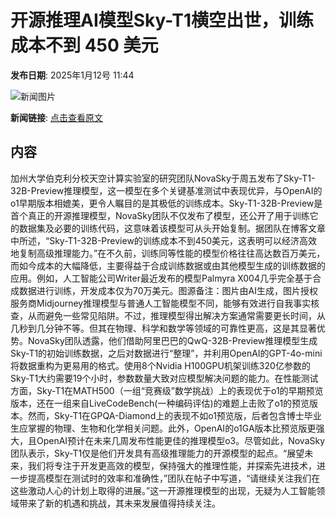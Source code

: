 # 开源推理AI模型Sky-T1横空出世，训练成本不到 450 美元

**发布日期**: 2025年1月12号 11:44

![新闻图片](https://pic.chinaz.com/picmap/202308311048488980_0.jpg)

**新闻链接**: [点击查看原文](https://www.aibase.com/zh/news/14636)

## 内容

加州大学伯克利分校天空计算实验室的研究团队NovaSky于周五发布了Sky-T1-32B-Preview推理模型，这一模型在多个关键基准测试中表现优异，与OpenAI的o1早期版本相媲美，更令人瞩目的是其极低的训练成本。Sky-T1-32B-Preview是首个真正的开源推理模型，NovaSky团队不仅发布了模型，还公开了用于训练它的数据集及必要的训练代码，这意味着该模型可从头开始复制。据团队在博客文章中所述，“Sky-T1-32B-Preview的训练成本不到450美元，这表明可以经济高效地复制高级推理能力。”在不久前，训练同等性能的模型价格往往高达数百万美元，而如今成本的大幅降低，主要得益于合成训练数据或由其他模型生成的训练数据的应用。例如，人工智能公司Writer最近发布的模型Palmyra X004几乎完全基于合成数据进行训练，开发成本仅为70万美元。图源备注：图片由AI生成，图片授权服务商Midjourney推理模型与普通人工智能模型不同，能够有效进行自我事实核查，从而避免一些常见陷阱。不过，推理模型得出解决方案通常需要更长时间，从几秒到几分钟不等。但其在物理、科学和数学等领域的可靠性更高，这是其显著优势。NovaSky团队透露，他们借助阿里巴巴的QwQ-32B-Preview推理模型生成Sky-T1的初始训练数据，之后对数据进行“整理”，并利用OpenAI的GPT-4o-mini将数据重构为更易用的格式。使用8个Nvidia H100GPU机架训练320亿参数的Sky-T1大约需要19个小时，参数数量大致对应模型解决问题的能力。在性能测试方面，Sky-T1在MATH500（一组“竞赛级”数学挑战）上的表现优于o1的早期预览版本，还在一组来自LiveCodeBench(一种编码评估)的难题上击败了o1的预览版本。然而，Sky-T1在GPQA-Diamond上的表现不如o1预览版，后者包含博士毕业生应掌握的物理、生物和化学相关问题。此外，OpenAI的o1GA版本比预览版更强大，且OpenAI预计在未来几周发布性能更佳的推理模型o3。尽管如此，NovaSky团队表示，Sky-T1仅是他们开发具有高级推理能力的开源模型的起点。“展望未来，我们将专注于开发更高效的模型，保持强大的推理性能，并探索先进技术，进一步提高模型在测试时的效率和准确性，”团队在帖子中写道，“请继续关注我们在这些激动人心的计划上取得的进展。”这一开源推理模型的出现，无疑为人工智能领域带来了新的机遇和挑战，其未来发展值得持续关注。
